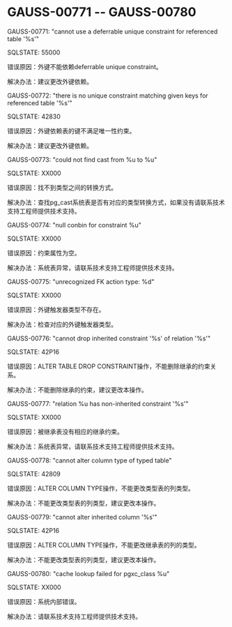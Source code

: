 # GAUSS-00771 -- GAUSS-00780<a name="ZH-CN_TOPIC_0302073148"></a>

GAUSS-00771: "cannot use a deferrable unique constraint for referenced table '%s'"

SQLSTATE: 55000

错误原因：外键不能依赖deferrable unique constraint。

解决办法：建议更改外键依赖。

GAUSS-00772: "there is no unique constraint matching given keys for referenced table '%s'"

SQLSTATE: 42830

错误原因：外键依赖表的键不满足唯一性约束。

解决办法：建议更改外键依赖。

GAUSS-00773: "could not find cast from %u to %u"

SQLSTATE: XX000

错误原因：找不到类型之间的转换方式。

解决办法：查找pg\_cast系统表是否有对应的类型转换方式，如果没有请联系技术支持工程师提供技术支持。

GAUSS-00774: "null conbin for constraint %u"

SQLSTATE: XX000

错误原因：约束属性为空。

解决办法：系统表异常，请联系技术支持工程师提供技术支持。

GAUSS-00775: "unrecognized FK action type: %d"

SQLSTATE: XX000

错误原因：外键触发器类型不存在。

解决办法：检查对应的外键触发器类型。

GAUSS-00776: "cannot drop inherited constraint '%s' of relation '%s'"

SQLSTATE: 42P16

错误原因：ALTER TABLE DROP CONSTRAINT操作，不能删除继承的约束关系。

解决办法：不能删除继承的约束，建议更改本操作。

GAUSS-00777: "relation %u has non-inherited constraint '%s'"

SQLSTATE: XX000

错误原因：被继承表没有相应的继承约束。

解决办法：系统表异常，请联系技术支持工程师提供技术支持。

GAUSS-00778: "cannot alter column type of typed table"

SQLSTATE: 42809

错误原因：ALTER COLUMN TYPE操作，不能更改类型表的列类型。

解决办法：不能更改类型表的列类型，建议更改本操作。

GAUSS-00779: "cannot alter inherited column '%s'"

SQLSTATE: 42P16

错误原因：ALTER COLUMN TYPE操作，不能更改继承表的列的类型。

解决办法：不能更改类型表的列类型，建议更改本操作。

GAUSS-00780: "cache lookup failed for pgxc\_class %u"

SQLSTATE: XX000

错误原因：系统内部错误。

解决办法：请联系技术支持工程师提供技术支持。

